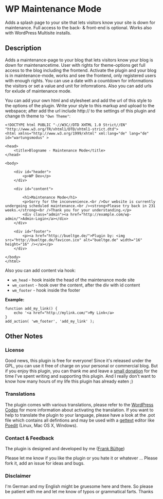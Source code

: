 # WP Maintenance Mode

Adds a splash page to your site that lets visitors know your site is down for maintenance. Full access to the back- & front-end is optional. Works also with WordPress Multisite installs.

## Description
Adds a maintenance-page to your blog that lets visitors know your blog is down for maintenancetime. User with rights for theme-options get full access to the blog including the frontend.
Activate the plugin and your blog is in maintenance-mode, works and see the frontend, only registered users with enough rights. You can use a date with a countdown for informations the visitors or set a value and unit for infomrations.
Also you can add urls for exlude of maintenance mode.

You can add your own html and stylesheet and add the url of this style to the options of the plugin. Write your style to this markup and upload to the webspace; after add the url include http:// to the settings of this plugin and change th theme to `"Own Theme"`:


	<!DOCTYPE html PUBLIC "-//W3C//DTD XHTML 1.0 Strict//EN"
	"http://www.w3.org/TR/xhtml1/DTD/xhtml1-strict.dtd">
	<html xmlns="http://www.w3.org/1999/xhtml" xml:lang="de" lang="de" id="wartungsmodus" >
	
	<head>
		<title>Blogname - Maintenance Mode</title>
	</head>
	
	<body>
		
		<div id="header">
			<p>WP Dev</p>
		</div>
		
		<div id="content">
		
			<h1>Maintenance Mode</h1>
			<p>Sorry for the inconvenience.<br />Our website is currently undergoing scheduled maintenance.<br /><strong>Please try back in 231 weeks.</strong><br />Thank you for your understanding.</p>
			<div class="admin"><a href="http://example.com/wp-admin/">Admin-Login</a></div>
		</div>
		
		<div id="footer">
			<p><a href="http://bueltge.de/">Plugin by: <img src="http://bueltge.de/favicon.ico" alt="bueltge.de" width="16" height="16" /></a></p>
		</div>
		
	</body>
	</html>


Also you can add content via hook:

 * `wm_head` - hook inside the head of the maintenance mode site
 * `wm_content` - hook over the content, after the div with id content
 * `wm_footer` - hook inside the footer


**Example:**

	function add_my_link() {
	    echo '<a href="http://mylink.com/">My Link</a>
	}
	add_action( 'wm_footer', 'add_my_link' );

## Other Notes
### License
Good news, this plugin is free for everyone! Since it's released under the GPL, you can use it free of charge on your personal or commercial blog. But if you enjoy this plugin, you can thank me and leave a [small donation](http://bueltge.de/wunschliste/ "Wishliste and Donate") for the time I've spent writing and supporting this plugin. And I really don't want to know how many hours of my life this plugin has already eaten ;)

### Translations
The plugin comes with various translations, please refer to the [WordPress Codex](http://codex.wordpress.org/Installing_WordPress_in_Your_Language "Installing WordPress in Your Language") for more information about activating the translation. If you want to help to translate the plugin to your language, please have a look at the .pot file which contains all defintions and may be used with a [gettext](http://www.gnu.org/software/gettext/) editor like [Poedit](http://www.poedit.net/) (Linux, Mac OS X, Windows).

### Contact & Feedback
The plugin is designed and developed by me ([Frank Bültge](http://bueltge.de))

Please let me know if you like the plugin or you hate it or whatever ... Please fork it, add an issue for ideas and bugs.

### Disclaimer
I'm German and my English might be gruesome here and there. So please be patient with me and let me know of typos or grammatical farts. Thanks
